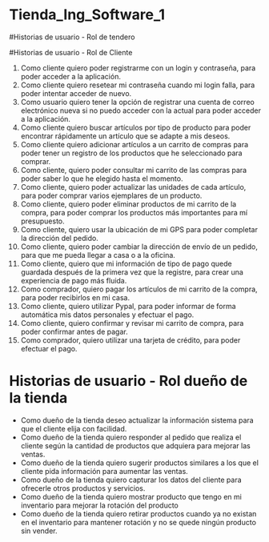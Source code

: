 # Tienda_Ing_Software_1


#Historias de usuario - Rol de tendero

#Historias de usuario - Rol de Cliente
1.	Como cliente quiero poder registrarme con un login y contraseña, para poder acceder a la aplicación.
2.	Como cliente quiero resetear mi contraseña cuando mi login falla, para poder intentar acceder de nuevo.
3.	Como usuario quiero tener la opción de registrar una cuenta de correo electrónico nueva si no puedo acceder con la actual para poder acceder a la aplicación.
4.	Como cliente quiero buscar artículos por tipo de producto para poder encontrar rápidamente un artículo que se adapte a mis deseos.
5.	Como cliente quiero adicionar artículos a un carrito de compras para poder tener un registro de los productos que he seleccionado para comprar.
6.	Como cliente, quiero poder consultar mi carrito de las compras para poder saber lo que he elegido hasta el momento.
7.	Como cliente, quiero poder actualizar las unidades de cada artículo, para poder comprar varios ejemplares de un producto.
8.	Como cliente, quiero poder eliminar productos de mi carrito de la compra, para poder comprar los productos más importantes para mí presupuesto.
9.	Como cliente, quiero usar la ubicación de mi GPS para poder completar la dirección del pedido.
10.	Como cliente, quiero poder cambiar la dirección de envío de un pedido, para que me pueda llegar a casa o a la oficina.
11.	Como cliente, quiero que mi información de tipo de pago quede guardada después de la primera vez que la registre, para crear una experiencia de pago más fluida.
12.	Como comprador, quiero pagar los artículos de mi carrito de la compra, para poder recibirlos en mi casa.
13.	Como cliente, quiero utilizar Pypal, para poder informar de forma automática mis datos personales y efectuar el pago.
14.	Como cliente, quiero confirmar y revisar mi carrito de compra, para poder confirmar antes de pagar.
15.	Como comprador, quiero utilizar una tarjeta de crédito, para poder efectuar el pago. 

# Historias de usuario - Rol dueño de la tienda
- Como dueño de la tienda deseo actualizar la información sistema para que el cliente elija con facilidad.
- Como dueño de la tienda quiero responder al pedido que realiza el cliente según la cantidad de productos que adquiera para mejorar las ventas.
- Como dueño de la tienda quiero sugerir productos similares a los que el cliente pida información para aumentar las ventas. 
- Como dueño de la tienda quiero capturar los datos del cliente para ofrecerle otros productos y servicios.
- Como dueño de la tienda quiero mostrar producto que tengo en mi inventario para mejorar la rotación del producto
- Como dueño de la tienda quiero retirar productos cuando ya no existan en el inventario para mantener rotación y no se quede ningún producto sin vender.
